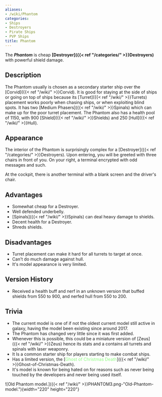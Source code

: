```yaml
---
aliases:
- /wiki/Phantom
categories:
- Ships
- Destroyers
- Pirate Ships
- PVP Ships
title: Phantom
---
```


The **_Phantom_** is cheap **[Destroyer]({{< ref "/categories/" >}}Destroyers)** with powerful shield damage.

## Description

The Phantom usually is chosen as a secondary starter ship over the [Corvid]({{< ref "/wiki/" >}}Corvid). It is good for staying at the side of ships or going on top of ships because its [Turret]({{< ref "/wiki/" >}}Turrets) placement works poorly when chasing ships, or when exploiting blind spots. It has two [Medium Phasers]({{< ref "/wiki/" >}}Spinals) which can make up for the poor turret placement. The Phantom also has a health pool of 1150, with 900 [Shield]({{< ref "/wiki/" >}}Shields) and 250 [Hull]({{< ref "/wiki/" >}}Hull).

## Appearance

The interior of the Phantom is surprisingly complex for a [Destroyer]({{< ref "/categories/" >}}Destroyers). Upon entering, you will be greeted with three chairs in front of you. On your right, a terminal encrypted with odd messages and such.

At the cockpit, there is another terminal with a blank screen and the driver's chair.

## Advantages

- Somewhat cheap for a Destroyer.
- Well defended underbelly.
- [Spinals]({{< ref "/wiki/" >}}Spinals) can deal heavy damage to shields.
- Decent health for a Destroyer.
- Shreds shields.

## Disadvantages

- Turret placement can make it hard for all turrets to target at once.
- Can't do much damage against hull.
- It's model appearance is very limited.

## Version History 

- Received a health buff and nerf in an unknown version that buffed shields from 550 to 900, and nerfed hull from 550 to 200.

## Trivia

- The current model is one of if not the oldest current model still active in galaxy, having the model been existing since around 2017.
- The Phantom has changed very little since it was first added.
- Whenever this is possible, this could be a miniature version of [Zeus]({{< ref "/wiki/" >}}Zeus) hence its stats and a contains all turrets and spinals with laser weaponry.
- It Is a common starter ship for players starting to make combat ships.
- Has a limited version, the [<span style="color:#8dfc80">Ghost of Christmas Death</span>]({{< ref "/wiki/" >}}Ghost-of-Christmas-Death).
- It's model is known for being hated on for reasons such as never being touched by the developers and never being used itself.

![Old Phantom model.]({{< ref "/wiki/" >}}PHANTOM3.png-"Old-Phantom-model."){width="220" height="220"}
